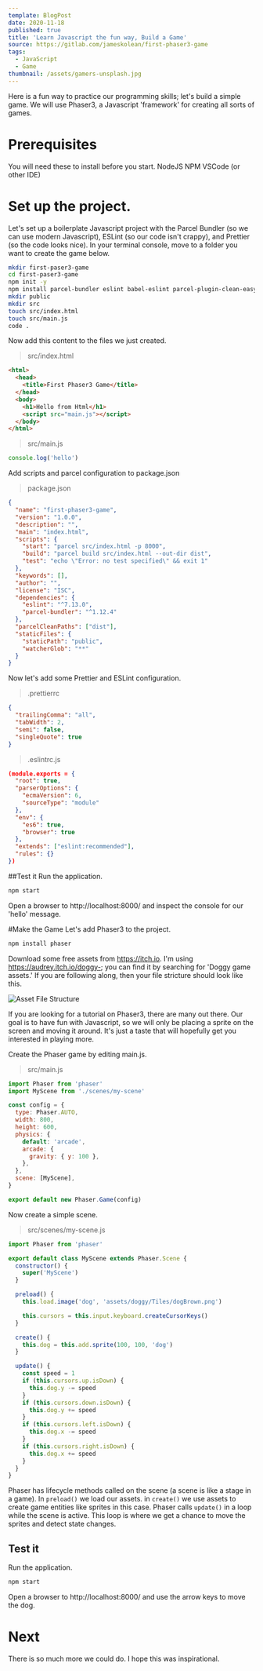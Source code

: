 ```yaml
---
template: BlogPost
date: 2020-11-18
published: true
title: 'Learn Javascript the fun way, Build a Game'
source: https://gitlab.com/jameskolean/first-phaser3-game
tags:
  - JavaScript
  - Game
thumbnail: /assets/gamers-unsplash.jpg
---
```


Here is a fun way to practice our programming skills; let's build a simple game. We will use Phaser3, a Javascript 'framework' for creating all sorts of games.

# Prerequisites

You will need these to install before you start.
NodeJS
NPM
VSCode (or other IDE)

# Set up the project.

Let's set up a boilerplate Javascript project with the Parcel Bundler (so we can use modern Javascript), ESLint (so our code isn't crappy), and Prettier (so the code looks nice). In your terminal console, move to a folder you want to create the game below.

```bash
mkdir first-paser3-game
cd first-paser3-game
npm init -y
npm install parcel-bundler eslint babel-eslint parcel-plugin-clean-easy parcel-plugin-static-files-copy --save-dev
mkdir public
mkdir src
touch src/index.html
touch src/main.js
code .
```

Now add this content to the files we just created.

> src/index.html

```html
<html>
  <head>
    <title>First Phaser3 Game</title>
  </head>
  <body>
    <h1>Hello from Html</h1>
    <script src="main.js"></script>
  </body>
</html>
```

> src/main.js

```javascript
console.log('hello')
```

Add scripts and parcel configuration to package.json

> package.json

```json
{
  "name": "first-phaser3-game",
  "version": "1.0.0",
  "description": "",
  "main": "index.html",
  "scripts": {
    "start": "parcel src/index.html -p 8000",
    "build": "parcel build src/index.html --out-dir dist",
    "test": "echo \"Error: no test specified\" && exit 1"
  },
  "keywords": [],
  "author": "",
  "license": "ISC",
  "dependencies": {
    "eslint": "^7.13.0",
    "parcel-bundler": "^1.12.4"
  },
  "parcelCleanPaths": ["dist"],
  "staticFiles": {
    "staticPath": "public",
    "watcherGlob": "**"
  }
}
```

Now let's add some Prettier and ESLint configuration.

> .prettierrc

```json
{
  "trailingComma": "all",
  "tabWidth": 2,
  "semi": false,
  "singleQuote": true
}
```

> .eslintrc.js

```json
(module.exports = {
  "root": true,
  "parserOptions": {
    "ecmaVersion": 6,
    "sourceType": "module"
  },
  "env": {
    "es6": true,
    "browser": true
  },
  "extends": ["eslint:recommended"],
  "rules": {}
})
```

##Test it
Run the application.

```bash
npm start
```

Open a browser to http://localhost:8000/ and inspect the console for our 'hello' message.

#Make the Game
Let's add Phaser3 to the project.

```bash
npm install phaser
```

Download some free assets from https://itch.io. I'm using https://audrey.itch.io/doggy-; you can find it by searching for 'Doggy game assets.' If you are following along, then your file stricture should look like this.

![Asset File Structure](/assets/build-a-game/file-structure.png)

If you are looking for a tutorial on Phaser3, there are many out there. Our goal is to have fun with Javascript, so we will only be placing a sprite on the screen and moving it around. It's just a taste that will hopefully get you interested in playing more.

Create the Phaser game by editing main.js.

> src/main.js

```javascript
import Phaser from 'phaser'
import MyScene from './scenes/my-scene'

const config = {
  type: Phaser.AUTO,
  width: 800,
  height: 600,
  physics: {
    default: 'arcade',
    arcade: {
      gravity: { y: 100 },
    },
  },
  scene: [MyScene],
}

export default new Phaser.Game(config)
```

Now create a simple scene.

> src/scenes/my-scene.js

```javascript
import Phaser from 'phaser'

export default class MyScene extends Phaser.Scene {
  constructor() {
    super('MyScene')
  }

  preload() {
    this.load.image('dog', 'assets/doggy/Tiles/dogBrown.png')

    this.cursors = this.input.keyboard.createCursorKeys()
  }

  create() {
    this.dog = this.add.sprite(100, 100, 'dog')
  }

  update() {
    const speed = 1
    if (this.cursors.up.isDown) {
      this.dog.y -= speed
    }
    if (this.cursors.down.isDown) {
      this.dog.y += speed
    }
    if (this.cursors.left.isDown) {
      this.dog.x -= speed
    }
    if (this.cursors.right.isDown) {
      this.dog.x += speed
    }
  }
}
```

Phaser has lifecycle methods called on the scene (a scene is like a stage in a game). In `preload()` we load our assets. in `create()` we use assets to create game entities like sprites in this case. Phaser calls `update()` in a loop while the scene is active. This loop is where we get a chance to move the sprites and detect state changes.

## Test it

Run the application.

```bash
npm start
```

Open a browser to http://localhost:8000/ and use the arrow keys to move the dog.

# Next

There is so much more we could do. I hope this was inspirational.

